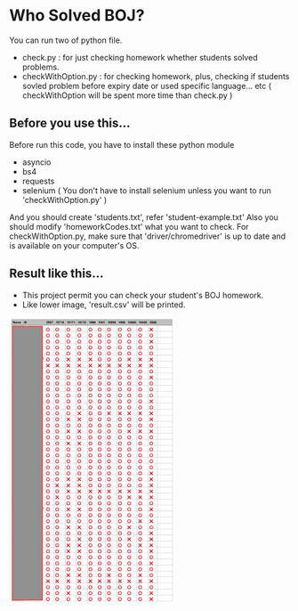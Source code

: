 # Who Solved BOJ?

You can run two of python file.
- check.py : for just checking homework whether students solved problems.
- checkWithOption.py : for checking homework, plus, checking if students sovled problem before expiry date or used specific language... etc
( checkWithOption will be spent more time than check.py )

## Before you use this...

Before run this code, you have to install these python module

 - asyncio
 - bs4
 - requests
 - selenium ( You don't have to install selenium unless you want to run 'checkWithOption.py' )

And you should create 'students.txt', refer 'student-example.txt'
Also you should modify 'homeworkCodes.txt' what you want to check.
For checkWithOption.py, make sure that 'driver/chromedriver' is up to date and is available on your computer's OS.

## Result like this...

- This project permit you can check your student's BOJ homework.
- Like lower image, 'result.csv' will be printed.

<img src="_readme/result.png" style="zoom:50%;" />
